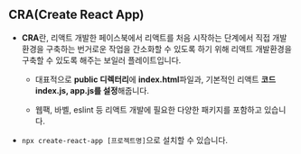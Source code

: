 
## CRA(Create React App)

- **CRA**란, 리액트 개발한 페이스북에서 리액트를 처음 시작하는 단계에서 직접 개발환경을 구축하는 번거로운 작업을 간소화할 수 있도록 하기 위해 리액트 개발환경을 구축할 수 있도록 해주는 보일러 플레이트입니다.

    - 대표적으로 **public 디렉터리**에 **index.html**파일과, 기본적인 리액트 **코드 index.js, app.js를 설정**해줍니다.
    
    - 웹팩, 바벨, eslint 등 리액트 개발에 필요한 다양한 패키지를 포함하고 있습니다. 

- ```npx create-react-app [프로젝트명]```으로 설치할 수 있습니다.